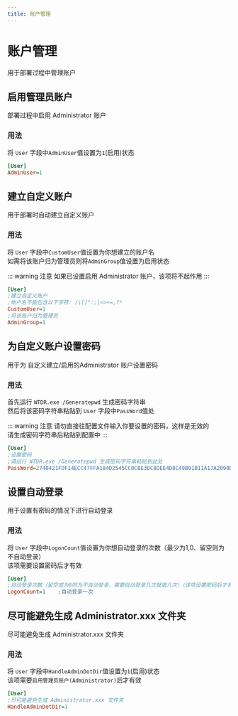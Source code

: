 ```yaml
---
title: 账户管理
---
```


# 账户管理 <Badge text="功能待完善" type="info"/>
用于部署过程中管理账户

## 启用管理员账户
部署过程中启用 Administrator 账户

### 用法
将 `User` 字段中`AdminUser`值设置为`1`(启用)状态    

```ini
[User]
AdminUser=1
```

## 建立自定义账户 <Badge text="V0.6.0" type="info"/>
用于部署时自动建立自定义账户    
### 用法
将 `User` 字段中`CustomUser`值设置为你想建立的账户名    
如需将该账户归为管理员则将`AdminGroup`值设置为启用状态      

::: warning 注意
如果已设置启用 Administrator 账户，该项将不起作用
:::

```ini
[User]
;建立自定义账户
;帐户名不能包含以下字符: /\[]":;|<>+=,?*
CustomUser=1
;将该账户归为管理员
AdminGroup=1
```

## 为自定义账户设置密码 <Badge text="V0.6.0" type="info"/>
用于为 自定义建立/启用的Administrator 账户设置密码     
### 用法 
首先运行 `WTDR.exe /Generatepwd` 生成密码字符串     
<img :src="$withBase('/image/Snipaste_2020-05-12_10-52-13.jpg')" alt="">    
然后将该密码字符串粘贴到 `User` 字段中`PassWord`值处       

::: warning 注意
请勿直接往配置文件输入你要设置的密码，这样是无效的    
请生成密码字符串后粘贴到配置中
:::

```ini
[User]
;设置密码
;请运行 WTDR.exe /Generatepwd 生成密码字符串粘贴到此处
PassWord=2740421FDF14ECC47FFA184D2545CC0CBE3DC8DEE4D8C49B91B11A17A2090D7D
```

## 设置自动登录 <Badge text="V0.6.0" type="info"/>
用于设置有密码的情况下进行自动登录  
### 用法
将 `User` 字段中`LogonCount`值设置为你想自动登录的次数（最少为1,0、留空则为不自动登录）    
该项需要设置密码后才有效     

```ini
[User]
;自动登录次数（留空或为0则为不自动登录，需要自动登录几次就填几次）（该项设置密码后才有效）
LogonCount=1    ;自动登录一次
```

## 尽可能避免生成 Administrator.xxx 文件夹 <Badge text="V0.7.0" type="info"/>
尽可能避免生成 Administrator.xxx 文件夹  
### 用法
将 `User` 字段中`HandleAdminDotDir`值设置为`1`(启用)状态    
该项需要`启用管理员账户(Administrator)`后才有效     

```ini
[User]
;尽可能避免生成 Administrator.xxx 文件夹
HandleAdminDotDir=1
```